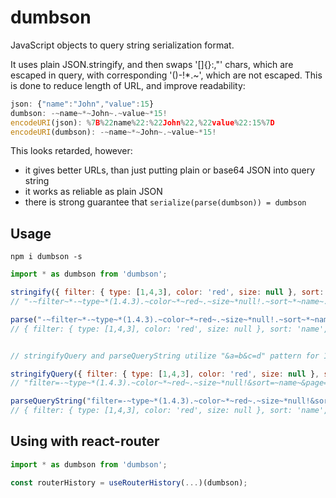 # dumbson

JavaScript objects to query string serialization format.

It uses plain JSON.stringify, and then swaps '[]{}:,"' chars, which are escaped in query, with corresponding '()-!*.~', which are not escaped. This is done to reduce length of URL, and improve readability:

```javascript
json: {"name":"John","value":15}
dumbson: -~name~*~John~.~value~*15!
encodeURI(json): %7B%22name%22:%22John%22,%22value%22:15%7D
encodeURI(dumbson): -~name~*~John~.~value~*15!
```

This looks retarded, however:
- it gives better URLs, than just putting plain or base64 JSON into query string
- it works as reliable as plain JSON
- there is strong guarantee that ```serialize(parse(dumbson)) = dumbson```

## Usage

```
npm i dumbson -s
```

```javascript
import * as dumbson from 'dumbson';

stringify({ filter: { type: [1,4,3], color: 'red', size: null }, sort: 'name', page: 0, mode: null })
// "-~filter~*-~type~*(1.4.3).~color~*~red~.~size~*null!.~sort~*~name~.~page~*0.~mode~*null!"

parse("-~filter~*-~type~*(1.4.3).~color~*~red~.~size~*null!.~sort~*~name~.~page~*0.~mode~*null!")
// { filter: { type: [1,4,3], color: 'red', size: null }, sort: 'name', page: 0, mode: null }


// stringifyQuery and parseQueryString utilize "&a=b&c=d" pattern for 1-st level, which looks a bit better.

stringifyQuery({ filter: { type: [1,4,3], color: 'red', size: null }, sort: 'name', page: 0, mode: null })
// "filter=-~type~*(1.4.3).~color~*~red~.~size~*null!&sort=~name~&page=0&mode=null"

parseQueryString("filter=-~type~*(1.4.3).~color~*~red~.~size~*null!&sort=~name~&page=0&mode=null")
// { filter: { type: [1,4,3], color: 'red', size: null }, sort: 'name', page: 0, mode: null }

```

## Using with react-router

```javascript
import * as dumbson from 'dumbson';

const routerHistory = useRouterHistory(...)(dumbson);
```
